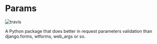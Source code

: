# Params

![travis](https://img.shields.io/travis/reorx/params.svg)

A Python package that does better in request parameters validation than django.forms, wtforms, web_args or so.
